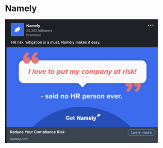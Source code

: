 # Namely

![Screen Shot 2022-10-18 at 8.31.47 PM.png](Namely%208af8c6e93ccd4320838a0d41ed4a5d7a/Screen_Shot_2022-10-18_at_8.31.47_PM.png)